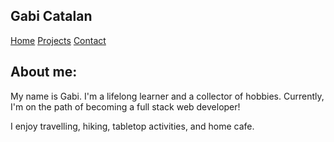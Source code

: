 ## Gabi Catalan

[Home](index.md)
[Projects](projects.md)
[Contact](contact.md)

## About me:

My name is Gabi. I'm a lifelong learner and a collector of hobbies. Currently, I'm on the path of becoming a full stack web developer! 

I enjoy travelling, hiking, tabletop activities, and home cafe.

